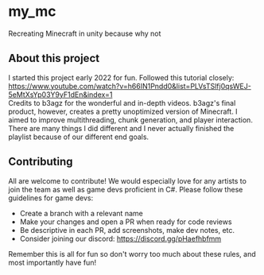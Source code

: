 # my_mc
Recreating Minecraft in unity because why not

## About this project
I started this project early 2022 for fun. Followed this tutorial closely:
https://www.youtube.com/watch?v=h66IN1Pndd0&list=PLVsTSlfj0qsWEJ-5eMtXsYp03Y9yF1dEn&index=1 \
Credits to b3agz for the wonderful and in-depth videos. b3agz's final product, however, creates a pretty unoptimized version of Minecraft. I aimed to improve multithreading, chunk generation, and player interaction. There are many things I did different and I never actually finished the playlist because of our different end goals.

## Contributing
All are welcome to contribute! We would especially love for any artists to join the team as well as game devs proficient in C#. 
Please follow these guidelines for game devs:
- Create a branch with a relevant name
- Make your changes and open a PR when ready for code reviews
- Be descriptive in each PR, add screenshots, make dev notes, etc.
- Consider joining our discord: https://discord.gg/pHaefhbfmm

Remember this is all for fun so don't worry too much about these rules, and most importantly have fun!
